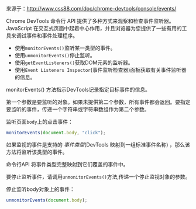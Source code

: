 来源于：http://www.css88.com/doc/chrome-devtools/console/events/

Chrome DevTools 命令行 API 提供了多种方式来观察和检查事件监听器。JavaScript 在交互式页面中起着中心作用，并且浏览器为您提供了一些有用的工具来调试事件和事件处理程序。

- 使用`monitorEvents()`监听某一类型的事件。
- 使用`unmonitorEvents()`停止监听。
- 使用`getEventListeners()`获取DOM元素的监听器。
- 使用`Event Listeners Inspector`(事件监听检查器)面板获取有关事件监听器的信息。

monitorEvents() 方法指示DevTools记录指定目标事件的信息。

第一个参数是要监听的对象。如果未提供第二个参数，所有事件都会返回。要指定要监听的事件，传递一个字符串或字符串数组作为第二个参数。

监听页面`body`上的点击事件：

```js
monitorEvents(document.body, "click");
```

如果监视的事件是支持的 *事件类型*(DevTools 映射到一组标准事件名称) ，那么该方法将监听该类型的事件。

命令行API 将事件类型完整映射到它们覆盖的事件中。

要停止监听事件，请调用`unmonitorEvents()`方法,传递一个停止监视对象的参数。

停止监听body对象上的事件：

```js
unmonitorEvents(document.body);
```

